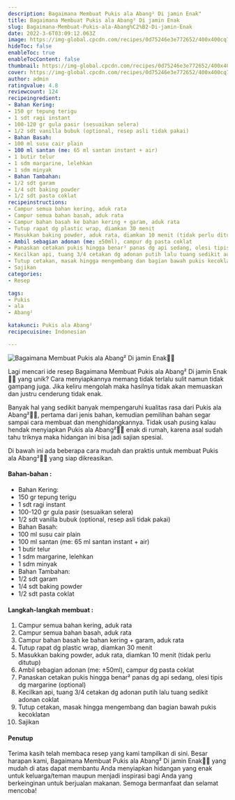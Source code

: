 ```yaml
---
description: Bagaimana Membuat Pukis ala Abang² Di jamin Enak"
title: Bagaimana Membuat Pukis ala Abang² Di jamin Enak
slug: Bagaimana-Membuat-Pukis-ala-Abang%C2%B2-Di-jamin-Enak
date: 2022-3-6T03:09:12.063Z
image: https://img-global.cpcdn.com/recipes/0d75246e3e772652/400x400cq70/photo.jpg
hideToc: false
enableToc: true
enableTocContent: false
thumbnail: https://img-global.cpcdn.com/recipes/0d75246e3e772652/400x400cq70/photo.jpg
cover: https://img-global.cpcdn.com/recipes/0d75246e3e772652/400x400cq70/photo.jpg
author: admin
ratingvalue: 4.8
reviewcount: 124
recipeingredient:
- Bahan Kering:
- 150 gr tepung terigu
- 1 sdt ragi instant
- 100-120 gr gula pasir (sesuaikan selera)
- 1/2 sdt vanilla bubuk (optional, resep asli tidak pakai)
- Bahan Basah:
- 100 ml susu cair plain
- 100 ml santan (me: 65 ml santan instant + air)
- 1 butir telur
- 1 sdm margarine, lelehkan
- 1 sdm minyak
- Bahan Tambahan:
- 1/2 sdt garam
- 1/4 sdt baking powder
- 1/2 sdt pasta coklat
recipeinstructions:
- Campur semua bahan kering, aduk rata
- Campur semua bahan basah, aduk rata
- Campur bahan basah ke bahan kering + garam, aduk rata
- Tutup rapat dg plastic wrap, diamkan 30 menit
- Masukkan baking powder, aduk rata, diamkan 10 menit (tidak perlu ditutup)
- Ambil sebagian adonan (me: ±50ml), campur dg pasta coklat
- Panaskan cetakan pukis hingga benar² panas dg api sedang, olesi tipis dg margarine (optional)
- Kecilkan api, tuang 3/4 cetakan dg adonan putih lalu tuang sedikit adonan coklat
- Tutup cetakan, masak hingga mengembang dan bagian bawah pukis kecoklatan
- Sajikan
categories:
- Resep

tags:
- Pukis
- ala
- Abang²

katakunci: Pukis ala Abang²
recipecuisine: Indonesian

---
```


![Bagaimana Membuat Pukis ala Abang² Di jamin Enak👩‍🍳](https://img-global.cpcdn.com/recipes/0d75246e3e772652/400x400cq70/photo.jpg)

Lagi mencari ide resep Bagaimana Membuat Pukis ala Abang² Di jamin Enak👩‍🍳 yang unik? Cara menyiapkannya memang tidak terlalu sulit namun tidak gampang juga. Jika keliru mengolah maka hasilnya tidak akan memuaskan dan justru cenderung tidak enak.

Banyak hal yang sedikit banyak mempengaruhi kualitas rasa dari Pukis ala Abang²👩‍🍳, pertama dari jenis bahan, kemudian pemilihan bahan segar sampai cara membuat dan menghidangkannya. Tidak usah pusing kalau hendak menyiapkan Pukis ala Abang²👩‍🍳 enak di rumah, karena asal sudah tahu triknya maka hidangan ini bisa jadi sajian spesial.

Di bawah ini ada beberapa cara mudah dan praktis untuk membuat Pukis ala Abang²👩‍🍳 yang siap dikreasikan.

<!--inarticleads1-->

#### Bahan-bahan :

- Bahan Kering:
- 150 gr tepung terigu
- 1 sdt ragi instant
- 100-120 gr gula pasir (sesuaikan selera)
- 1/2 sdt vanilla bubuk (optional, resep asli tidak pakai)
- Bahan Basah:
- 100 ml susu cair plain
- 100 ml santan (me: 65 ml santan instant + air)
- 1 butir telur
- 1 sdm margarine, lelehkan
- 1 sdm minyak
- Bahan Tambahan:
- 1/2 sdt garam
- 1/4 sdt baking powder
- 1/2 sdt pasta coklat

<!--inarticleads2-->

#### Langkah-langkah membuat :

1. Campur semua bahan kering, aduk rata
1. Campur semua bahan basah, aduk rata
1. Campur bahan basah ke bahan kering + garam, aduk rata
1. Tutup rapat dg plastic wrap, diamkan 30 menit
1. Masukkan baking powder, aduk rata, diamkan 10 menit (tidak perlu ditutup)
1. Ambil sebagian adonan (me: ±50ml), campur dg pasta coklat
1. Panaskan cetakan pukis hingga benar² panas dg api sedang, olesi tipis dg margarine (optional)
1. Kecilkan api, tuang 3/4 cetakan dg adonan putih lalu tuang sedikit adonan coklat
1. Tutup cetakan, masak hingga mengembang dan bagian bawah pukis kecoklatan
1. Sajikan

#### Penutup

Terima kasih telah membaca resep yang kami tampilkan di sini. Besar harapan kami, Bagaimana Membuat Pukis ala Abang² Di jamin Enak👩‍🍳 yang mudah di atas dapat membantu Anda menyiapkan hidangan yang enak untuk keluarga/teman maupun menjadi inspirasi bagi Anda yang berkeinginan untuk berjualan makanan. Semoga bermanfaat dan selamat mencoba!